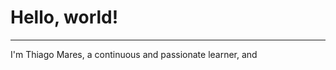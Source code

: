 <h1>Hello, world!</h1>

<hr>

<p>I'm Thiago Mares, a continuous and passionate learner, and </p>
 

<!---
thiagomares/thiagomares is a ✨ special ✨ repository because its `README.md` (this file) appears on your GitHub profile.
You can click the Preview link to take a look at your changes.
--->
